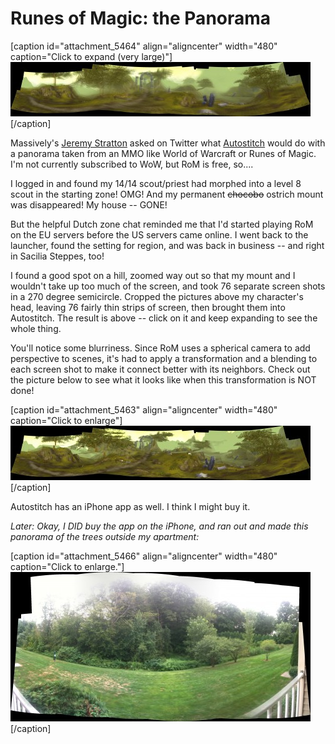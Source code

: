 # Runes of Magic: the Panorama

[caption id="attachment\_5464" align="aligncenter" width="480" caption="Click to expand (very large)"][![](../uploads/2010/08/pano1-480x87.jpg "Blended Panorama from the Sacilla Steppes")](../uploads/2010/08/pano1.jpg)[/caption]

Massively's [Jeremy Stratton](http://www.massively.com/bloggers/jeremy-stratton/) asked on Twitter what [Autostitch](http://cvlab.epfl.ch/~brown/autostitch/autostitch.html) would do with a panorama taken from an MMO like World of Warcraft or Runes of Magic. I'm not currently subscribed to WoW, but RoM is free, so....

I logged in and found my 14/14 scout/priest had morphed into a level 8 scout in the starting zone! OMG! And my permanent ~~chocobo~~ ostrich mount was disappeared! My house -- GONE!

But the helpful Dutch zone chat reminded me that I'd started playing RoM on the EU servers before the US servers came online. I went back to the launcher, found the setting for region, and was back in business -- and right in Sacilia Steppes, too!

I found a good spot on a hill, zoomed way out so that my mount and I wouldn't take up too much of the screen, and took 76 separate screen shots in a 270 degree semicircle. Cropped the pictures above my character's head, leaving 76 fairly thin strips of screen, then brought them into Autostitch. The result is above -- click on it and keep expanding to see the whole thing.

You'll notice some blurriness. Since RoM uses a spherical camera to add perspective to scenes, it's had to apply a transformation and a blending to each screen shot to make it connect better with its neighbors. Check out the picture below to see what it looks like when this transformation is NOT done!

[caption id="attachment\_5463" align="aligncenter" width="480" caption="Click to enlarge"][![](../uploads/2010/08/pano-480x87.jpg "Untransformed panorama")](../uploads/2010/08/pano.jpg)[/caption]

Autostitch has an iPhone app as well. I think I might buy it.

*Later: Okay, I DID buy the app on the iPhone, and ran out and made this panorama of the trees outside my apartment:*

[caption id="attachment\_5466" align="aligncenter" width="480" caption="Click to enlarge."][![](../uploads/2010/08/IMG_0067-480x239.jpg "Panorama of the trees outside my apartment, done with the iPhone Autostitch app.")](../uploads/2010/08/IMG_0067.jpg)[/caption]


